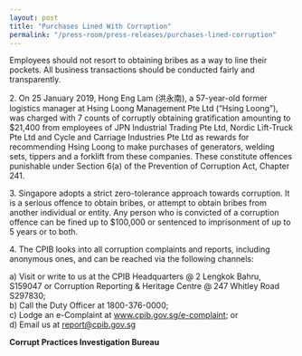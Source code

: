 ```yaml
---
layout: post
title: "Purchases Lined With Corruption"
permalink: "/press-room/press-releases/purchases-lined-corruption"
---
```

Employees should not resort to obtaining bribes as a way to line their pockets. All business transactions should be conducted fairly and transparently.

2\.      On 25 January 2019, Hong Eng Lam (洪永南), a 57-year-old former logistics manager at Hsing Loong Management Pte Ltd (“Hsing Loong”), was charged with 7 counts of corruptly obtaining gratification amounting to $21,400 from employees of JPN Industrial Trading Pte Ltd, Nordic Lift-Truck Pte Ltd and Cycle and Carriage Industries Pte Ltd as rewards for recommending Hsing Loong to make purchases of generators, welding sets, tippers and a forklift from these companies. These constitute offences punishable under Section 6(a) of the Prevention of Corruption Act, Chapter 241.

3\.      Singapore adopts a strict zero-tolerance approach towards corruption. It is a serious offence to obtain bribes, or attempt to obtain bribes from another individual or entity. Any person who is convicted of a corruption offence can be fined up to $100,000 or sentenced to imprisonment of up to 5 years or to both.

4\.      The CPIB looks into all corruption complaints and reports, including anonymous ones, and can be reached via the following channels:

a) Visit or write to us at the CPIB Headquarters @ 2 Lengkok Bahru, S159047 or Corruption Reporting & Heritage Centre @ 247 Whitley Road S297830;<br />
b) Call the Duty Officer at 1800-376-0000;<br />
c) Lodge an e-Complaint at <a href="https://www.cpib.gov.sg/e-complaint"><span style="color: #0066cc;">www.cpib.gov.sg/e-complaint</span></a>; or<br />
d) Email us at <a class="spamspan" href="mailto:report@cpib.gov.sg">report@cpib.gov.sg</a>

**Corrupt Practices Investigation Bureau**
